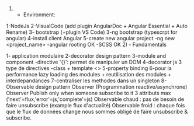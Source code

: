 1) - Environment:

1-NodeJs
2-VisualCode (add plugin AngularDoc + Angular Essential + Auto Rename)
3- bootstrap (+plugin VS Code)
3-ng bootstrap (typescrpt for angular)
4-install client Angular 
5-create new angular project 
	-ng new <project_name>
		-angular rooting OK
		-SCSS OK
2) - Fundamentals

1- application modulaire
2-decorator design pattern
3-module and component
	-directive '{}': permet de manipuler un DOM 
4-decorator js
	3 type de directives
	-class + template <>
5-property binding
6-pour la performance lazy loading des modules + reutilisation des modules + interdepandances
7-centraliser les methodes dans un singleton
8-Observable design pattern Observer (Programmation reactive/asynchrone)
	Observer Publish only when someone subscribe to it 3 attributs max ('next'=flux,'error'=js,'complete'=js)
	Observable chaud : pas de besoin de faire unsubscribe (example flux d'actualité)
	Observable froid : chaque fois que le flux de données change nous sommes obligé de faire unsubscribe & subscribe.


 
